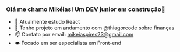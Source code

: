 ### Olá me chamo Mikéias! Um DEV junior em construção👋

- 🌱 Atualmente estudo React 
- 👯 Tenho projeto em andamento com @thiagorcode sobre finanças
- 📫 Contato por email: mikeiaspires23@gmail.com
- 👁️ Focado em ser especialista em Front-end
